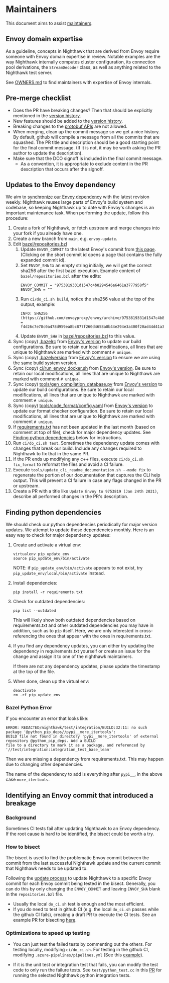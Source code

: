 # Maintainers

This document aims to assist [maintainers](OWNERS.md).

## Envoy domain expertise

As a guideline, concepts in Nighthawk that are derived from Envoy require
someone with Envoy domain expertise in review. Notable examples are the way
Nighthawk internally computes cluster configuration, its connection pool
derivations, the `StreamDecoder` class, as well as anything related to the
Nighthawk test server.

See [OWNERS.md](OWNERS.md) to find maintainers with expertise of Envoy
internals.

## Pre-merge checklist

- Does the PR have breaking changes? Then that should be explicitly mentioned in
  the [version history](docs/root/version_history.md).
- New features should be added to the
  [version history](docs/root/version_history.md).
- Breaking changes to the [protobuf APIs](api/) are not allowed.
- When merging, clean up the commit message so we get a nice history. By
  default, github will compile a message from all the commits that are squashed.
  The PR title and description should be a good starting point for the final
  commit message. (If it is not, it may be worth asking the PR author to update
  the description).
- Make sure that the DCO signoff is included in the final commit message.
  - As a convention, it is appropriate to exclude content in the PR description
    that occurs after the signoff.

## Updates to the Envoy dependency

We aim to
[synchronize our Envoy dependency](https://github.com/envoyproxy/nighthawk/pulls?utf8=%E2%9C%93&q=is%3Apr+is%3Aclosed+%22update+envoy%22+)
with the latest revision weekly. Nighthawk reuses large parts of Envoy's build
system and codebase, so keeping Nighthawk up to date with Envoy's changes is an
important maintenance task. When performing the update, follow this procedure:

1. Create a fork of Nighthawk, or fetch upstream and merge changes into your
   fork if you already have one.
1. Create a new branch from `main`, e.g. `envoy-update`.
1. Edit [bazel/repositories.bzl](bazel/repositories.bzl)
   1. Update `ENVOY_COMMIT` to the latest Envoy's commit from 
      [this page](https://github.com/envoyproxy/envoy/commits/main). (Clicking on the
      short commit id opens a page that contains the fully expanded commit id).
   1. Set `ENVOY_SHA` to an empty string initially, we will get the correct
      sha256 after the first bazel execution.
      Example content of `bazel/repositories.bzl` after the edits:
         ```
         ENVOY_COMMIT = "9753819331d1547c4b8294546a6461a3777958f5"
         ENVOY_SHA = ""
         ```
   1. Run `ci/do_ci.sh build`, notice the sha256 value at the top of the output,
      example:
         ```
         INFO: SHA256 (https://github.com/envoyproxy/envoy/archive/9753819331d1547c4b8294546a6461a3777958f5.tar.gz) = f4d26c7e78c0a478d959ea8bc877f260d4658a8b44e294e3a400f20ad44d41a3
         ```
   1. Update `ENVOY_SHA` in [bazel/repositories.bzl](bazel/repositories.bzl) to
      this value.
1. Sync (copy) [.bazelrc](.bazelrc) from
   [Envoy's version](https://github.com/envoyproxy/envoy/blob/main/.bazelrc) to
   update our build configurations. Be sure to retain our local modifications,
   all lines that are unique to Nighthawk are marked with comment `# unique`.
1. Sync (copy) [.bazelversion](.bazelversion) from
   [Envoy's version](https://github.com/envoyproxy/envoy/blob/main/.bazelversion)
   to ensure we are using the same build system version.
1. Sync (copy) [ci/run_envoy_docker.sh](ci/run_envoy_docker.sh) from
   [Envoy's version](https://github.com/envoyproxy/envoy/blob/main/ci/run_envoy_docker.sh).
   Be sure to retain our local modifications, all lines that are unique to
   Nighthawk are marked with comment `# unique`.
1. Sync (copy) [tools/gen_compilation_database.py](tools/gen_compilation_database.py) from
   [Envoy's version](https://github.com/envoyproxy/envoy/blob/main/tools/gen_compilation_database.py) to
   update our build configurations. Be sure to retain our local modifications,
   all lines that are unique to Nighthawk are marked with comment `# unique`.
1. Sync (copy) [tools/code_format/config.yaml](tools/code_format/config.yaml) from
   [Envoy's version](https://github.com/envoyproxy/envoy/blob/main/tools/code_format/config.yaml) to
   update our format checker configuration. Be sure to retain our local modifications,
   all lines that are unique to Nighthawk are marked with comment `# unique`.
1. If [requirements.txt](requirements.txt) has not been updated in the last month (based on comment at top
   of file), check for major dependency updates. See
   [Finding python dependencies](#finding-python-dependencies) below for instructions.
1. Run `ci/do_ci.sh test`. Sometimes the dependency update comes with changes
   that break our build. Include any changes required to Nighthawk to fix that
   in the same PR.
1. If the PR ends up modifying any c++ files, execute `ci/do_ci.sh fix_format`
   to reformat the files and avoid a CI failure.
1. Execute `tools/update_cli_readme_documentation.sh --mode fix` to regenerate the
   portion of our documentation that captures the CLI help output. This will
   prevent a CI failure in case any flags changed in the PR or upstream.
1. Create a PR with a title like `Update Envoy to 9753819 (Jan 24th 2021)`,
   describe all performed changes in the PR's description.

## Finding python dependencies

We should check our python dependencies periodically for major version updates. We attempt to
update these dependencies monthly. Here is an easy way to check for major dependency updates:

1. Create and activate a virtual env:
   ```
   virtualenv pip_update_env
   source pip_update_env/bin/activate
   ```
   NOTE: if `pip_update_env/bin/activate` appears to not exist, try
   `pip_update_env/local/bin/activate` instead.

1. Install dependencies:

   ```
   pip install -r requirements.txt
   ```

1. Check for outdated dependencies:

   ```
   pip list --outdated
   ```
   This will likely show both outdated dependencies based on requirements.txt and other outdated
   dependencies you may have in addition, such as to `pip` itself. Here, we are only interested in
   cross-referencing the ones that appear with the ones in requirements.txt.

1. If you find any dependency updates, you can either try updating the dependency in requirements.txt yourself
   or create an issue for the change and assign it to one of the nighthawk maintainers.

   If there are not any dependency updates, please update the timestamp at the top of the file.

1. When done, clean up the virtual env:

   ```
   deactivate
   rm -rf pip_update_env
   ```

### Bazel Python Error

If you encounter an error that looks like:

```
ERROR: REDACTED/nighthawk/test/integration/BUILD:32:11: no such package '@python_pip_deps//pypi__more_itertools':
BUILD file not found in directory 'pypi__more_itertools' of external repository @python_pip_deps. Add a BUILD
file to a directory to mark it as a package. and referenced by '//test/integration:integration_test_base_lean'
```

Then we are missing a dependency from requirements.txt. This may happen due to changing other
dependencies.

The name of the dependency to add is everything after `pypi__`, in the above case `more_itertools`.

## Identifying an Envoy commit that introduced a breakage

### Background

Sometimes CI tests fail after updating Nighthawk to an Envoy dependency. If the
root cause is hard to be identified, the bisect could be worth a try.

### How to bisect

The bisect is used to find the problematic Envoy commit between the commit from
the last successful Nighthawk update and the current commit that Nighthawk needs
to be updated to.

Following the
[update process](MAINTAINERS.md#updates-to-the-envoy-dependency) to update Nighthawk to a
specific Envoy commit for each Envoy commit being tested in the bisect. Generally, you can
do this by only changing the `ENVOY_COMMIT` and leaving `ENVOY_SHA` blank in the
`repositories.bzl` file.

- Usually the local `do_ci.sh` test is enough and the most efficient.
- If you do need to test in github CI (e.g. the local `do_ci.sh` passes while the
  github CI fails), creating a draft PR to execute the CI tests. See an example PR
  for bisecting [here](https://github.com/envoyproxy/nighthawk/pull/874).

### Optimizations to speed up testing

- You can just test the failed tests by commenting out the others. For testing
  locally, modifying `ci/do_ci.sh`. For testing in the github CI, modifying
  `.azure-pipelines/pipelines.yml` (See this [example](https://github.com/envoyproxy/nighthawk/pull/874/files)).

- If it is the unit test or integration test that fails, you can modify the
  test code to only run the failure tests. See `test/python_test.cc` in this
  [PR](https://github.com/envoyproxy/nighthawk/pull/874/files) for running the selected Nighthawk python integration tests.
